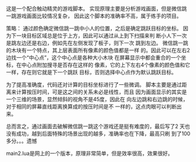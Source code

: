 这是一个配合触动精灵的游戏脚本。
实现原理主要是分析游戏画面，但是微信跳一跳游戏画面比较情况复杂，
因此这个脚本的准确率不高，属于练手的项目。

策略：
通过颜色确定微信跳一跳中小人的位置，之后是确定跳跃目标的坐标。
因为下一块目标区域总是位于上方，因此可以通过从上到下扫描来判
断小人下一次是跳左边还是右边，例如先在左侧发现了板子，则下一次
跳到左边。
微信跳一跳的木块有一个特点，其上层表面所有像素的颜色值都是一样
的。因此可以在左右2边找一个“中心点”，这个中心点是各种大小木块
在屏幕显示中都会重合的一个坐标，在中心点附加搜寻是否存在这样的
像素，它的上下左右4个像素的颜色值和它一样，存在则它就是下一个跳跃
目标，否则选择中心点作为默认跳跃目标。

为了提高准确度，代码还对计算的目标坐标进行了一些微调。
脚本主要是通过距离来计算按压时间，可是这之间的关系未必是线性，而且
因为画面显示的其实是一个三维的场景，显然倾斜的视角不是45度，因此在
向左边跳和右边跳的时候，对于相同的屏幕直线距离换算成的按压时间是不
一样的，这点肉眼可以判断出来。

总而言之，通过画面去破解微信跳一跳这个游戏还是挺有难度的，最后写了2
天也没有成功，越到后面特殊的场景出现的越多，准确率也在下降，最高只刷
到了100多分。。。遗憾



main2.lua是网上的一个版本，原理非常简单，但是效率很高，效果很好。